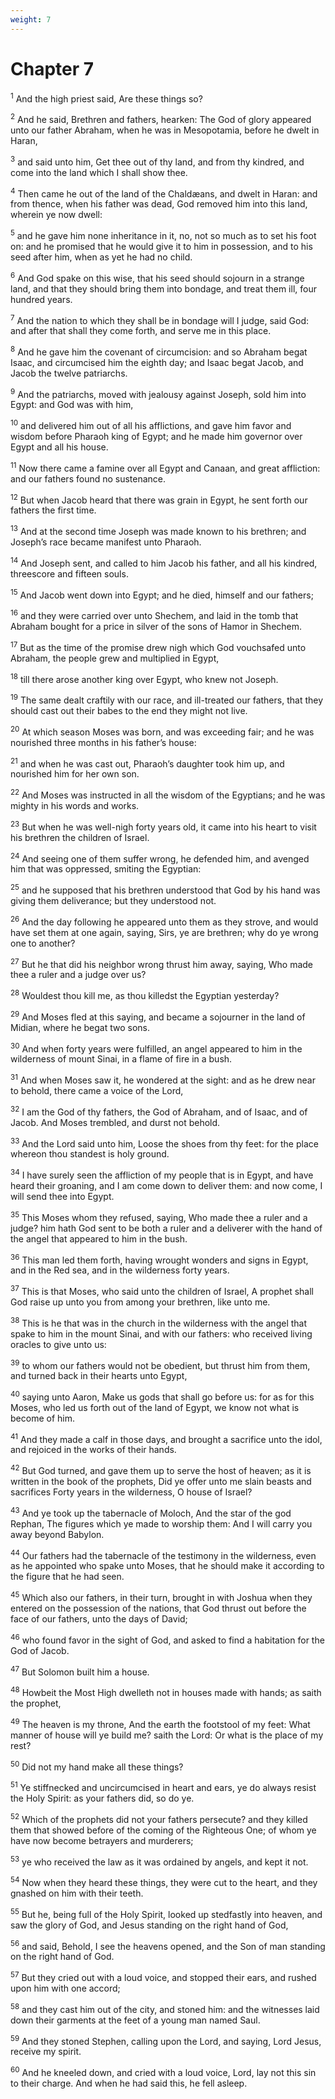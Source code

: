 ```yaml
---
weight: 7
---
```


# Chapter 7

<sup>1</sup> And the high priest said, Are these things so? 

<sup>2</sup> And he said, Brethren and fathers, hearken: The God of glory appeared unto our father Abraham, when he was in Mesopotamia, before he dwelt in Haran, 

<sup>3</sup> and said unto him, Get thee out of thy land, and from thy kindred, and come into the land which I shall show thee. 

<sup>4</sup> Then came he out of the land of the Chaldæans, and dwelt in Haran: and from thence, when his father was dead, God removed him into this land, wherein ye now dwell: 

<sup>5</sup> and he gave him none inheritance in it, no, not so much as to set his foot on: and he promised that he would give it to him in possession, and to his seed after him, when as yet he had no child. 

<sup>6</sup> And God spake on this wise, that his seed should sojourn in a strange land, and that they should bring them into bondage, and treat them ill, four hundred years. 

<sup>7</sup> And the nation to which they shall be in bondage will I judge, said God: and after that shall they come forth, and serve me in this place. 

<sup>8</sup> And he gave him the covenant of circumcision: and so Abraham begat Isaac, and circumcised him the eighth day; and Isaac begat Jacob, and Jacob the twelve patriarchs. 

<sup>9</sup> And the patriarchs, moved with jealousy against Joseph, sold him into Egypt: and God was with him, 

<sup>10</sup> and delivered him out of all his afflictions, and gave him favor and wisdom before Pharaoh king of Egypt; and he made him governor over Egypt and all his house. 

<sup>11</sup> Now there came a famine over all Egypt and Canaan, and great affliction: and our fathers found no sustenance. 

<sup>12</sup> But when Jacob heard that there was grain in Egypt, he sent forth our fathers the first time. 

<sup>13</sup> And at the second time Joseph was made known to his brethren; and Joseph’s race became manifest unto Pharaoh. 

<sup>14</sup> And Joseph sent, and called to him Jacob his father, and all his kindred, threescore and fifteen souls. 

<sup>15</sup> And Jacob went down into Egypt; and he died, himself and our fathers; 

<sup>16</sup> and they were carried over unto Shechem, and laid in the tomb that Abraham bought for a price in silver of the sons of Hamor in Shechem. 

<sup>17</sup> But as the time of the promise drew nigh which God vouchsafed unto Abraham, the people grew and multiplied in Egypt, 

<sup>18</sup> till there arose another king over Egypt, who knew not Joseph. 

<sup>19</sup> The same dealt craftily with our race, and ill-treated our fathers, that they should cast out their babes to the end they might not live. 

<sup>20</sup> At which season Moses was born, and was exceeding fair; and he was nourished three months in his father’s house: 

<sup>21</sup> and when he was cast out, Pharaoh’s daughter took him up, and nourished him for her own son. 

<sup>22</sup> And Moses was instructed in all the wisdom of the Egyptians; and he was mighty in his words and works. 

<sup>23</sup> But when he was well-nigh forty years old, it came into his heart to visit his brethren the children of Israel. 

<sup>24</sup> And seeing one of them suffer wrong, he defended him, and avenged him that was oppressed, smiting the Egyptian: 

<sup>25</sup> and he supposed that his brethren understood that God by his hand was giving them deliverance; but they understood not. 

<sup>26</sup> And the day following he appeared unto them as they strove, and would have set them at one again, saying, Sirs, ye are brethren; why do ye wrong one to another? 

<sup>27</sup> But he that did his neighbor wrong thrust him away, saying, Who made thee a ruler and a judge over us? 

<sup>28</sup> Wouldest thou kill me, as thou killedst the Egyptian yesterday? 

<sup>29</sup> And Moses fled at this saying, and became a sojourner in the land of Midian, where he begat two sons. 

<sup>30</sup> And when forty years were fulfilled, an angel appeared to him in the wilderness of mount Sinai, in a flame of fire in a bush. 

<sup>31</sup> And when Moses saw it, he wondered at the sight: and as he drew near to behold, there came a voice of the Lord, 

<sup>32</sup> I am the God of thy fathers, the God of Abraham, and of Isaac, and of Jacob. And Moses trembled, and durst not behold. 

<sup>33</sup> And the Lord said unto him, Loose the shoes from thy feet: for the place whereon thou standest is holy ground. 

<sup>34</sup> I have surely seen the affliction of my people that is in Egypt, and have heard their groaning, and I am come down to deliver them: and now come, I will send thee into Egypt. 

<sup>35</sup> This Moses whom they refused, saying, Who made thee a ruler and a judge? him hath God sent to be both a ruler and a deliverer with the hand of the angel that appeared to him in the bush. 

<sup>36</sup> This man led them forth, having wrought wonders and signs in Egypt, and in the Red sea, and in the wilderness forty years. 

<sup>37</sup> This is that Moses, who said unto the children of Israel, A prophet shall God raise up unto you from among your brethren, like unto me. 

<sup>38</sup> This is he that was in the church in the wilderness with the angel that spake to him in the mount Sinai, and with our fathers: who received living oracles to give unto us: 

<sup>39</sup> to whom our fathers would not be obedient, but thrust him from them, and turned back in their hearts unto Egypt, 

<sup>40</sup> saying unto Aaron, Make us gods that shall go before us: for as for this Moses, who led us forth out of the land of Egypt, we know not what is become of him. 

<sup>41</sup> And they made a calf in those days, and brought a sacrifice unto the idol, and rejoiced in the works of their hands. 

<sup>42</sup> But God turned, and gave them up to serve the host of heaven; as it is written in the book of the prophets, Did ye offer unto me slain beasts and sacrifices Forty years in the wilderness, O house of Israel? 

<sup>43</sup> And ye took up the tabernacle of Moloch, And the star of the god Rephan, The figures which ye made to worship them: And I will carry you away beyond Babylon. 

<sup>44</sup> Our fathers had the tabernacle of the testimony in the wilderness, even as he appointed who spake unto Moses, that he should make it according to the figure that he had seen. 

<sup>45</sup> Which also our fathers, in their turn, brought in with Joshua when they entered on the possession of the nations, that God thrust out before the face of our fathers, unto the days of David; 

<sup>46</sup> who found favor in the sight of God, and asked to find a habitation for the God of Jacob. 

<sup>47</sup> But Solomon built him a house. 

<sup>48</sup> Howbeit the Most High dwelleth not in houses made with hands; as saith the prophet, 

<sup>49</sup> The heaven is my throne, And the earth the footstool of my feet: What manner of house will ye build me? saith the Lord: Or what is the place of my rest? 

<sup>50</sup> Did not my hand make all these things? 

<sup>51</sup> Ye stiffnecked and uncircumcised in heart and ears, ye do always resist the Holy Spirit: as your fathers did, so do ye. 

<sup>52</sup> Which of the prophets did not your fathers persecute? and they killed them that showed before of the coming of the Righteous One; of whom ye have now become betrayers and murderers; 

<sup>53</sup> ye who received the law as it was ordained by angels, and kept it not. 

<sup>54</sup> Now when they heard these things, they were cut to the heart, and they gnashed on him with their teeth. 

<sup>55</sup> But he, being full of the Holy Spirit, looked up stedfastly into heaven, and saw the glory of God, and Jesus standing on the right hand of God, 

<sup>56</sup> and said, Behold, I see the heavens opened, and the Son of man standing on the right hand of God. 

<sup>57</sup> But they cried out with a loud voice, and stopped their ears, and rushed upon him with one accord; 

<sup>58</sup> and they cast him out of the city, and stoned him: and the witnesses laid down their garments at the feet of a young man named Saul. 

<sup>59</sup> And they stoned Stephen, calling upon the Lord, and saying, Lord Jesus, receive my spirit. 

<sup>60</sup> And he kneeled down, and cried with a loud voice, Lord, lay not this sin to their charge. And when he had said this, he fell asleep. 


